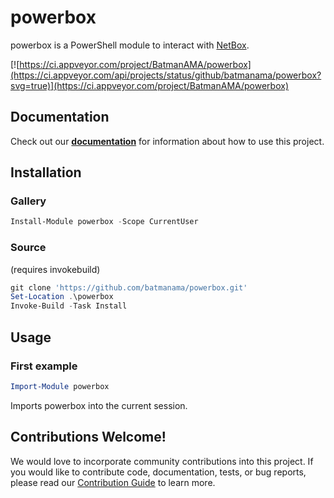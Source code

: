 # powerbox

powerbox is a PowerShell module to interact with [NetBox](https://github.com/digitalocean/netbox).

[![https://ci.appveyor.com/project/BatmanAMA/powerbox](https://ci.appveyor.com/api/projects/status/github/batmanama/powerbox?svg=true)](https://ci.appveyor.com/project/BatmanAMA/powerbox)

## Documentation

Check out our **[documentation](https://github.com/batmanama/powerbox/tree/master/docs/)** for information about how to use this project.

## Installation

### Gallery

```powershell
Install-Module powerbox -Scope CurrentUser
```

### Source
(requires invokebuild)
```powershell
git clone 'https://github.com/batmanama/powerbox.git'
Set-Location .\powerbox
Invoke-Build -Task Install
```

## Usage

### First example

```powershell
Import-Module powerbox
```

Imports powerbox into the current session.

## Contributions Welcome!

We would love to incorporate community contributions into this project.  If you would like to
contribute code, documentation, tests, or bug reports, please read our [Contribution Guide](https://github.com/batmanama/powerbox/tree/master/docs/CONTRIBUTING.md) to learn more.

